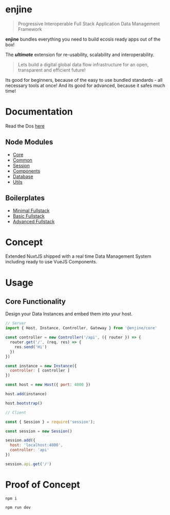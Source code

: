 # enjine

> Progressive Interoperable Full Stack Application Data Management Framework

**enjine** bundles everything you need to build ecosis ready apps out of the box!

The ***ultimate*** extension for re-usability, scalability and interoperability.  

> Lets build a digital global data flow infrastructure for an open, transparent and efficient future!

Its good for beginners, because of the easy to use bundled standards - all necessary tools at once! And its good for advanced, because it safes much time!

# Documentation

Read the Dos [here](https://docs.ecosis,io)

## Node Modules

- [Core]()
- [Common]()
- [Session]()
- [Components]()
- [Database]()
- [Utils]()

## Boilerplates

- [Minimal Fullstack]()
- [Basic Fullstack]()
- [Advanced Fullstack]()

# Concept

Extended NuxtJS shipped with a real time Data Management System including ready to use VueJS Components.


# Usage

## Core Functionality

Design your Data Instances and embed them into your host.

```js
// Server
import { Host, Instance, Controller, Gateway } from '@enjine/core'

const controller = new Controller('/api', ({ router }) => {
  router.get('/', (req, res) => {
    res.send('Hi')
  })
})

const instance = new Instance({
  controller: [ controller ]
})

const host = new Host({ port: 4000 })

host.add(instance)

host.bootstrap()

```

```js
// Client

const { Session } = require('session');

const session = new Session()

session.add({
  host: 'localhost:4000',
  controller: 'api'
})

session.api.get('/')
```

# Proof of Concept

```shell
npm i

npm run dev
```
